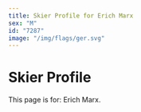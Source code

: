 ```yaml
---
title: Skier Profile for Erich Marx
sex: "M"
id: "7287"
image: "/img/flags/ger.svg" 
---
```


# Skier Profile

This page is for: Erich Marx.
    